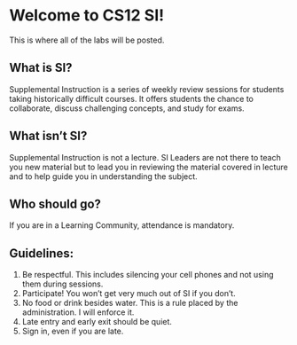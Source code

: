 Welcome to CS12 SI!
===================
This is where all of the labs will be posted.

What is SI?
-----------
Supplemental Instruction is a series of weekly review sessions for students taking historically difficult courses.
It offers students the chance to collaborate, discuss challenging concepts, and study for exams.

What isn’t SI?
--------------
Supplemental Instruction is not a lecture.
SI Leaders are not there to teach you new material but to lead you in reviewing the material covered in lecture and to help guide you in understanding the subject.

Who should go?
--------------
If you are in a Learning Community, attendance is mandatory.

Guidelines:
-----------
1. Be respectful. This includes silencing your cell phones and not using them during sessions.
2. Participate! You won’t get very much out of SI if you don’t.
3. No food or drink besides water. This is a rule placed by the administration. I will enforce it.
4. Late entry and early exit should be quiet.
5. Sign in, even if you are late.


